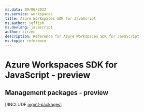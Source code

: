 ```yaml
---
ms.data: 09/06/2022
ms.service: workspaces
title: Azure Workspaces SDK for JavaScript
ms.author: jeffish
ms.devlang: javascript
author: xirzec
description: Reference for Azure Workspaces SDK for JavaScript
ms.topic: reference
---
```

# Azure Workspaces SDK for JavaScript - preview

## Management packages - preview
[!INCLUDE [mgmt-packages](workspaces-mgmt-index.md)]
